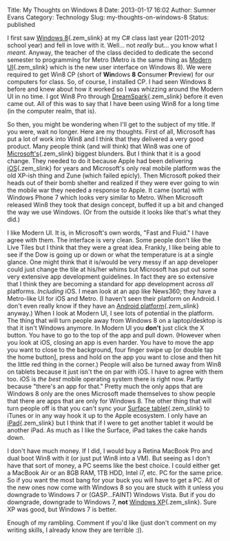 Title: My Thoughts on Windows 8
Date: 2013-01-17 16:02
Author: Sumner Evans
Category: Technology
Slug: my-thoughts-on-windows-8
Status: published

I first saw [Windows
8](http://en.wikipedia.org/wiki/Windows_8 "Windows 8"){.zem_slink} at my
C\# class last year (2011-2012 school year) and fell in love with it.
Well... not *really* but... you know what I *meant*. Anyway, the teacher
of the class decided to dedicate the second semester to programming for
Metro (Metro is the same thing as [Modern
UI](http://en.wikipedia.org/wiki/Metro_%28design_language%29 "Metro (design language)"){.zem_slink}
which is the new user interface on Windows 8). We were required to get
Win8 CP (short of **Win**dows **8** **C**onsumer **P**review) for our
computers for class. So, of course, I installed CP. I had seen Windows 8
before and knew about how it worked so I was whizzing around the Modern
UI in no time. I got Win8 Pro through
[DreamSpark](http://en.wikipedia.org/wiki/DreamSpark "DreamSpark"){.zem_slink}
before it even came out. All of this was to say that I have been using
Win8 for a long time (in the computer realm, that is).

So then, you might be wondering when I'll get to the subject of my
title. If you were, wait no longer. Here are my thoughts.<!--more-->
First of all, Microsoft has put a lot of work into Win8 and I think that
they delivered a very good product. Many people think (and will think)
that Win8 was one of
[Microsoft's](http://en.wikipedia.org/wiki/Microsoft "Microsoft"){.zem_slink}
biggest blunders. But I think that it is a good change. They needed to
do it because Apple had been delivering
[iOS](http://en.wikipedia.org/wiki/IOS "IOS"){.zem_slink} for years and
Microsoft's only real mobile platform was the old XP-ish thing and Zune
(which failed epicly). Then Microsoft poked their heads out of their
bomb shelter and realized if they were ever going to win the mobile war
they needed a response to Apple. It came (sorta) with Windows Phone 7
which looks very similar to Metro. When Microsoft released Win8 they
took that design concept, buffed it up a bit and changed the way we use
Windows. (Or from the outside it looks like that's what they did.)

I like Modern UI. It is, in Microsoft's own words, "Fast and Fluid." I
have agree with them. The interface is very clean. Some people don't
like the Live Tiles but I think that they were a great idea. Frankly, I
like being able to see if the Dow is going up or down or what the
temperature is at a single glance. One might think that it is/would be
very messy if an app developer could just change the tile at his/her
whims but Microsoft has put out some very extensive app development
guidelines. In fact they are so extensive that I think they are becoming
a standard for app development across *all* platforms. *Including* iOS.
I mean look at an app like News360; they have a Metro-like UI for iOS
and Metro. (I haven't seen their platform on Android. I don't even
really know if they have an [Android
platform](http://en.wikipedia.org/wiki/Android_%28operating_system%29 "Android (operating system)"){.zem_slink}
anyway.) When I look at Modern UI, I see lots of potential in the
platform. The thing that will turn people away from Windows 8 on a
laptop/desktop is that it isn't Windows anymore. In Modern UI you
**don't** just click the X button. You have to go to the top of the app
and pull down. (However when you look at iOS, closing an app is even
harder. You have to move the app you want to close to the background,
four finger swipe up \[or double tap the home button\], press and hold
on the app you want to close and then hit the little red thing in the
corner.) People will also be turned away from Win8 on tablets because it
just isn't the on par with iOS. I have to agree with them too. iOS is
*the best* mobile operating system there is right now. Partly because
"there's an app for that." Pretty much the only apps that are Windows 8
only are the ones Microsoft made themselves to show people that there
are apps that are only for Windows 8. The other thing that will turn
people off is that you can't sync your [Surface
tablet](http://en.wikipedia.org/wiki/Microsoft_Surface "Microsoft Surface"){.zem_slink}
to iTunes or in any way hook it up to the Apple ecosystem. I only have
an [iPad](http://en.wikipedia.org/wiki/IPad "IPad"){.zem_slink} but I
think that if I were to get another tablet it would be another iPad. As
much as I like the Surface, iPad takes the cake hands down.

I don't have much money. If I did, I would buy a Retina MacBook Pro and
dual boot Win8 with it (or just put Win8 into a VM). But seeing as I
don't have that sort of money, a PC seems like the best choice. I could
either get a MacBook Air or an 8GB RAM, 1TB HDD, Intel i7, etc. PC for
the same price. So if you want the most bang for your buck you will have
to get a PC. All of the new ones now come with Windows 8 so you are
stuck with it unless you downgrade to Windows 7 or (GASP...FAINT)
Windows Vista. But if you do downgrade, downgrade to Windows 7, **not**
[Windows
XP](http://en.wikipedia.org/wiki/Windows_XP "Windows XP"){.zem_slink}.
Sure XP was good, but Windows 7 is better.

Enough of my rambling. Comment if you'd like (just don't comment on my
writing skills, I already know they are terrible :)).
